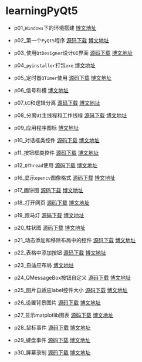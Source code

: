 # learningPyQt5

* p01_`Windows`下的环境搭建  [博文地址](https://xugaoxiang.com/2019/12/04/pyqt5-1-env/)

* p02_第一个`PyQt5`程序  [源码下载](p02_第一个PyQt5程序)  [博文地址](https://xugaoxiang.com/2019/12/04/pyqt5-2-helloworld/)

* p03_使用`QtDesigner`设计`UI`界面  [源码下载](p03_使用QtDesigner设计UI界面)  [博文地址](https://xugaoxiang.com/2019/12/04/pyqt5-3-qtdesigner/)

* p04_`pyinstaller`打包`exe`  [博文地址](https://xugaoxiang.com/2019/12/04/pyqt5-4-pyinstaller/)

* p05_定时器`QTimer`使用    [源码下载](p05_定时器QTimer的使用)    [博文地址](https://xugaoxiang.com/2019/12/04/pyqt5-5-qtimer/)

* p06_信号和槽  [博文地址](https://xugaoxiang.com/2019/12/04/pyqt5-6-signal-slot/)

* p07_`UI`和逻辑分离  [源码下载](p07_UI与逻辑分离)  [博文地址](https://xugaoxiang.com/2019/12/04/pyqt5-7-ui-logical/)

* p08_分离`UI`主线程和工作线程	[源码下载](p08_分离UI主线程和工作线程)  [博文地址](https://xugaoxiang.com/2019/12/04/pyqt5-8-main-sub-thread/)

* p09_应用程序图标    [博文地址](https://xugaoxiang.com/2020/01/07/pyqt5-app-icon/)

* p10_对话框类控件	[源码下载](p10_QDialog)  [博文地址](https://xugaoxiang.com/2020/04/12/pyqt5-10-dialog/)

* p11_按钮框类控件	[源码下载](p11_QAbstractButton)  [博文地址](https://xugaoxiang.com/2020/04/19/pyqt5-11-button/)

* p12_`QThread`使用	[源码下载](p12_QThread)  [博文地址](https://xugaoxiang.com/2020/04/23/pyqt5-12-qthread/)

* p16_显示`opencv`图像格式    [源码下载](p16_OpenCV)  [博文地址](https://xugaoxiang.com/2021/04/14/pyqt5-16-opencv/)

* p17_画饼图   [源码下载](p17_qtpychart)    [博文地址](https://xugaoxiang.com/2021/08/04/pyqt5-17-pyqtchart/)

* p18_打开网页   [源码下载](p18_打开网页)    [博文地址](https://xugaoxiang.com/2021/08/05/pyqt5-18-pyqtwebengine/)
  
* p19_跑马灯   [源码下载](p19_跑马灯)    [博文地址](https://xugaoxiang.com/2021/10/08/pyqt5-19-marquee/)

* p20_柱状图 [源码下载](p20_柱状图)    [博文地址](https://xugaoxiang.com/2022/03/16/pyqt5-20-barchart/)

* p21_动态添加和移除布局中的控件 [源码下载](p21_动态添加和移除布局中的控件)    [博文地址](https://xugaoxiang.com/2022/03/19/pyqt5-21-dynamic-add-remove-widget/)

* p22_表格中添加按钮 [源码下载](p22_表格中添加按钮)    [博文地址](https://xugaoxiang.com/2022/03/21/pyqt5-22-add-button-to-table/)

* p23_自适应布局     [博文地址](https://xugaoxiang.com/2022/03/21/pyqt5-23-auto-fit-windows/)

* p24_QMessageBox按钮自定义 [源码下载](p24_QMessageBox自定义按钮) [博文地址](https://xugaoxiang.com/2022/04/10/pyqt5-24-qmessagebox-button-customization/)

* p25_图片自适应label控件大小 [源码下载](p25_图片自适应label控件大小) [博文地址](https://xugaoxiang.com/2022/04/10/pyqt5-25-image-scale/)

* p26_设置背景图片 [源码下载](p26_设置背景图片) [博文地址](https://xugaoxiang.com/2022/04/26/pyqt5-26-stylesheet/)

* p27_显示matplotlib图表 [源码下载](p27_显示matplotlib图表) [博文地址](https://xugaoxiang.com/2022/05/03/pyqt5-27-matplotlib/)

* p28_鼠标事件 [源码下载](p28_鼠标事件) [博文地址](https://xugaoxiang.com/2022/05/15/pyqt5-28-mouse-event/)

* p29_键盘事件 [源码下载](p29_键盘事件) [博文地址](https://xugaoxiang.com/2022/05/31/pyqt5-29-keyboard-event/)

* p30_屏幕录制 [源码下载](p30_屏幕录制) [博文地址](https://xugaoxiang.com/2022/09/13/pyqt5-30-record/)